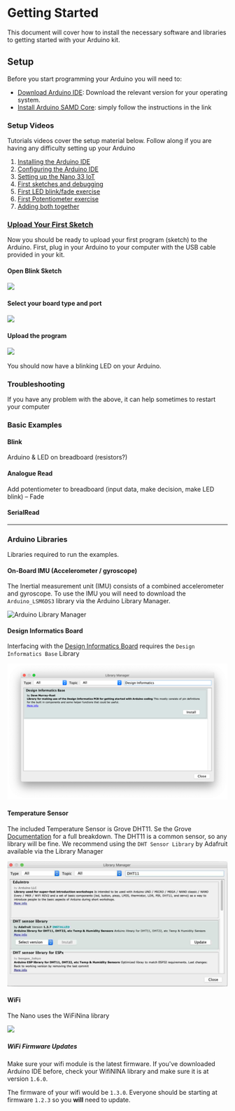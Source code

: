 # Getting Started

This document will cover how to install the necessary software and libraries to getting started with your Arduino kit.

## Setup

Before you start programming your Arduino you will need to:

- [Download Arduino IDE](https://www.arduino.cc/en/Main/Software#download): Download the relevant version for your operating system.
- [Install Arduino SAMD Core](https://www.arduino.cc/en/Guide/NANO33IoT#use-your-arduino-nano-33-iot-on-the-arduino-desktop-ide): simply follow the instructions in the link

### Setup Videos

Tutorials videos cover the setup material below. Follow along if you are having any difficulty setting up your Arduino

1. [Installing the Arduino IDE](https://media.ed.ac.uk/media/H%26F+1+Installing+Arduino/1_68utunof)
2. [Configuring the Arduino IDE](https://media.ed.ac.uk/media/H%26F+2+Configuring+Arduino+IDE/1_7qg1v42a)
3. [Setting up the Nano 33 IoT](https://media.ed.ac.uk/media/H%26F+3+Nano+33+IoT/1_v3jt5sz1)
4. [First sketches and debugging](https://media.ed.ac.uk/media/H%26F+4+Sketches+and+debug/1_v8gn9ymh)
5. [First LED blink/fade exercise]()
6. [First Potentiometer exercise]()
7. [Adding both together]()

### [Upload Your First Sketch](https://www.arduino.cc/en/Guide/NANO33IoT#use-your-arduino-nano-33-iot-with-the-arduino-iot-cloud#open-your-first-sketch)

Now you should be ready to upload your first program (sketch) to the Arduino. First, plug in your Arduino to your computer with the USB cable provided in your kit.

#### Open Blink Sketch

![](https://www.arduino.cc/en/uploads/Guide/Blynk%20Select.jpg)

#### Select your board type and port

![](https://www.arduino.cc/wiki/static/9ceac239b6306535ca8f47077d11bf8a/9c311/NANOIOT_BoardSel.jpg)

#### Upload the program

![](https://www.arduino.cc/wiki/static/0bd943210336ba4022b1b4e493775d82/008e2/UNO_Upload.png)

You should now have a blinking LED on your Arduino.

### Troubleshooting

If you have any problem with the above, it can help sometimes to restart your computer

### Basic Examples

#### Blink

Arduino & LED on breadboard (resistors?)

#### Analogue Read

Add potentiometer to breadboard (input data, make decision, make LED blink) – Fade

#### SerialRead

***

### Arduino Libraries

Libraries required to run the examples.

#### On-Board IMU (Accelerometer / gyroscope)

The Inertial measurement unit (IMU) consists of a combined accelerometer and gyroscope. To use the IMU you will need to download the `Arduino_LSM6DS3` library via the Arduino Library Manager.

![Arduino Library Manager](https://www.arduino.cc/wiki/static/4dbf91a47e3282d7c34281217553981a/b28e6/IMU_LIB.jpg)

#### Design Informatics Board

Interfacing with the [Design Informatics Board](https://github.com/Edinburgh-College-of-Art/DesignInformaticsPCB) requires the `Design Informatics Base` Library

![](extras/img/DI-Board-Library-Manager.png)

#### Temperature Sensor

The included Temperature Sensor is Grove DHT11. Se the Grove [Documentation](https://wiki.seeedstudio.com/Grove-TemperatureAndHumidity_Sensor/) for a full breakdown. The DHT11 is a common sensor, so any library will be fine. We recommend using the `DHT Sensor Library` by Adafruit available via the Library Manager

![](/extras/img/Dht-Library.jpg)

#### WiFi

The Nano uses the WiFiNina library

![](https://www.arduino.cc/en/uploads/Reference/WiFiNINA_LibMan.jpg)

##### WiFi Firmware Updates

Make sure your wifi module is the latest firmware. If you've downloaded Arduino IDE before, check your WifiNINA library and make sure it is at version `1.6.0`.

The firmware of your wifi would be `1.3.0`. Everyone should be starting at firmware `1.2.3` so you **will** need to update.
